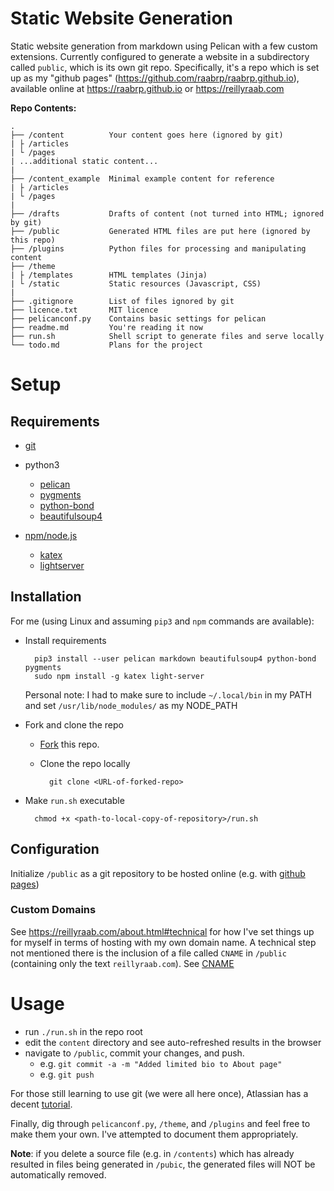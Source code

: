 # Static Website Generation

Static website generation from markdown using Pelican with a few custom 
extensions. Currently configured to generate a website in a subdirectory called
`public`, which is its own git repo. Specifically, it's a repo which is set up
as my "github pages" (https://github.com/raabrp/raabrp.github.io), available 
online at https://raabrp.github.io or https://reillyraab.com

**Repo Contents:**

```
.
├── /content          Your content goes here (ignored by git)
| ├ /articles
| └ /pages
| ...additional static content...
|
├── /content_example  Minimal example content for reference
| ├ /articles
| └ /pages
|
├── /drafts           Drafts of content (not turned into HTML; ignored by git) 
├── /public           Generated HTML files are put here (ignored by this repo)
├── /plugins          Python files for processing and manipulating content
├── /theme
| ├ /templates        HTML templates (Jinja)
| └ /static           Static resources (Javascript, CSS)
|
├── .gitignore        List of files ignored by git
├── licence.txt       MIT licence
├── pelicanconf.py    Contains basic settings for pelican
├── readme.md         You're reading it now
├── run.sh            Shell script to generate files and serve locally
└── todo.md           Plans for the project
```

# Setup

## Requirements

* [git](https://www.atlassian.com/git/tutorials/install-git)

* python3
    * [pelican](http://docs.getpelican.com/en/3.6.3/install.html)
    * [pygments](http://pygments.org/)
    * [python-bond](https://www.thregr.org/~wavexx/software/python-bond/)
    * [beautifulsoup4](https://www.crummy.com/software/BeautifulSoup/bs4/doc/)

* [npm/node.js](https://www.npmjs.com/get-npm)
    * [katex](https://github.com/Khan/KaTeX)
    * [lightserver](https://www.npmjs.com/package/light-server)

## Installation

For me (using Linux and assuming `pip3` and `npm` commands are available):

* Install requirements

        pip3 install --user pelican markdown beautifulsoup4 python-bond pygments
        sudo npm install -g katex light-server

    Personal note: I had to make sure to include
        `~/.local/bin` in my PATH and set
        `/usr/lib/node_modules/` as my NODE_PATH

* Fork and clone the repo

    * [Fork](https://github.com/login?return_to=%2Fraabrp%2Frraabblog) this repo.

    * Clone the repo locally
    
            git clone <URL-of-forked-repo>

* Make `run.sh` executable

        chmod +x <path-to-local-copy-of-repository>/run.sh
        
## Configuration

Initialize `/public` as a git repository to be hosted online (e.g. with [github 
pages](https://pages.github.com))

### Custom Domains

See https://reillyraab.com/about.html#technical for how I've set things up for
myself in terms of hosting with my own domain name. A technical step not 
mentioned there is the inclusion of a file called `CNAME` in `/public` 
(containing only the text `reillyraab.com`). See 
[CNAME](https://en.wikipedia.org/wiki/CNAME_record)

# Usage

* run `./run.sh` in the repo root
* edit the `content` directory and see auto-refreshed results in the browser
* navigate to `/public`, commit your changes, and push.
    * e.g. `git commit -a -m "Added limited bio to About page"`
    * e.g. `git push`
    
For those still learning to use git (we were all here once), Atlassian has a 
decent [tutorial](https://www.atlassian.com/git/tutorials/saving-changes).

Finally, dig through `pelicanconf.py`, `/theme`, and `/plugins` and feel free to
make them your own. I've attempted to document them appropriately.

**Note**: if you delete a source file (e.g. in `/contents`) which has already
resulted in files being generated in `/pubic`, the generated files will NOT be
automatically removed.
